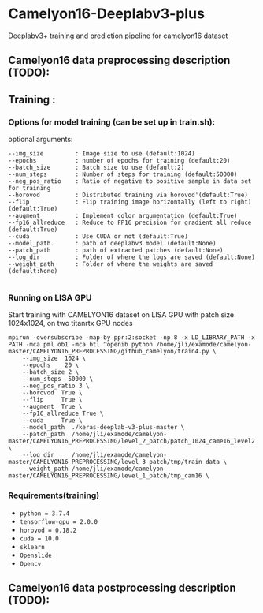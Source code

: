 # Camelyon16-Deeplabv3-plus
Deeplabv3+ training and prediction pipeline for camelyon16 dataset

## Camelyon16 data preprocessing description (TODO):

## Training :

### Options for model training (can be set up in train.sh):

optional arguments:

```
--img_size         : Image size to use (default:1024)
--epochs           : number of epochs for training (default:20)
--batch_size       : Batch size to use (default:2)
--num_steps        : Number of steps for training (default:50000)
--neg_pos_ratio    : Ratio of negative to positive sample in data set for training
--horovod          : Distributed training via horovod'(default:True)
--flip             : Flip training image horizontally (left to right) (default:True)
--augment          : Implement color argumentation (default:True)
--fp16_allreduce   : Reduce to FP16 precision for gradient all reduce (default:True)
--cuda             : Use CUDA or not (default:True)
--model_path.      : path of deeplabv3 model (default:None)
--patch_path       : path of extracted patches (default:None)
--log_dir          : Folder of where the logs are saved (default:None)
--weight_path      : Folder of where the weights are saved (default:None)


```
### Running on LISA GPU

Start training with CAMELYON16 dataset on LISA GPU with patch size 1024x1024, on two titanrtx GPU nodes

```
mpirun -oversubscribe -map-by ppr:2:socket -np 8 -x LD_LIBRARY_PATH -x PATH -mca pml ob1 -mca btl ^openib python /home/jli/examode/camelyon-master/CAMELYON16_PREPROCESSING/github_camelyon/train4.py \
    --img_size  1024 \
    --epochs    20 \
    --batch_size 2 \
    --num_steps  50000 \
    --neg_pos_ratio 3 \
    --horovod  True \
    --flip     True \
    --augment  True \
    --fp16_allreduce True \
    --cuda     True \
    --model_path  ./keras-deeplab-v3-plus-master \
    --patch_path  /home/jli/examode/camelyon-master/CAMELYON16_PREPROCESSING/level_2_patch/patch_1024_came16_level2 \
    --log_dir     /home/jli/examode/camelyon-master/CAMELYON16_PREPROCESSING/level_3_patch/tmp/train_data \
    --weight_path /home/jli/examode/camelyon-master/CAMELYON16_PREPROCESSING/level_1_patch/tmp_cam16 \
```
### Requirements(training)
* `python = 3.7.4`
* `tensorflow-gpu = 2.0.0`
* `horovod = 0.18.2`
* `cuda = 10.0`
* `sklearn`
* `Openslide`
* `Opencv`


## Camelyon16 data postprocessing description (TODO):
